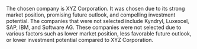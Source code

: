 The chosen company is XYZ Corporation. It was chosen due to its strong market position, promising future outlook, and compelling investment potential. The companies that were not selected include Kyndryl, Luxexcel, SAP, IBM, and Software AG. These companies were not selected due to various factors such as lower market position, less favorable future outlook, or lower investment potential compared to XYZ Corporation.